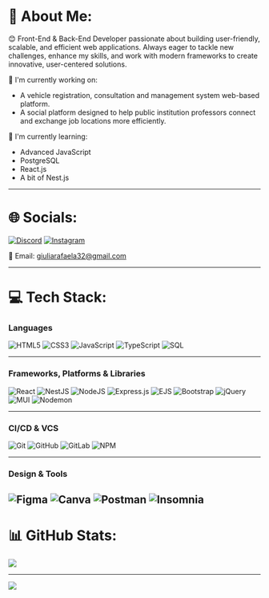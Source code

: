 # 💫 About Me:
😊 Front-End & Back-End Developer passionate about building user-friendly, scalable, and efficient web applications. Always eager to tackle new challenges, enhance my skills, and work with modern frameworks to create innovative, user-centered solutions.

🔧 I'm currently working on:  
- A vehicle registration, consultation and management system web-based platform.  
- A social platform designed to help public institution professors connect and exchange job locations more efficiently.

🌱 I'm currently learning:  
- Advanced JavaScript  
- PostgreSQL  
- React.js  
- A bit of Nest.js  

---

# 🌐 Socials:
[![Discord](https://img.shields.io/badge/Discord-%237289DA.svg?logo=discord&logoColor=white)](https://discord.gg/giulia__correa_) 
[![Instagram](https://img.shields.io/badge/Instagram-%23E4405F.svg?logo=Instagram&logoColor=white)](https://instagram.com/giulia__correa_)

📧 Email: giuliarafaela32@gmail.com

---
# 💻 Tech Stack:

### Languages
![HTML5](https://img.shields.io/badge/html5-%23E34F26.svg?style=plastic&logo=html5&logoColor=white) 
![CSS3](https://img.shields.io/badge/css3-%231572B6.svg?style=plastic&logo=css3&logoColor=white) 
![JavaScript](https://img.shields.io/badge/javascript-%23323330.svg?style=plastic&logo=javascript&logoColor=%23F7DF1E) 
![TypeScript](https://img.shields.io/badge/typescript-%23007ACC.svg?style=plastic&logo=typescript&logoColor=white) 
![SQL](https://img.shields.io/badge/sql-%2300748F.svg?style=plastic&logo=postgresql&logoColor=white)

---

### Frameworks, Platforms & Libraries
![React](https://img.shields.io/badge/react-%2320232a.svg?style=plastic&logo=react&logoColor=%2361DAFB) 
![NestJS](https://img.shields.io/badge/nestjs-%23E0234E.svg?style=plastic&logo=nestjs&logoColor=white) 
![NodeJS](https://img.shields.io/badge/node.js-6DA55F?style=plastic&logo=node.js&logoColor=white) 
![Express.js](https://img.shields.io/badge/express.js-%23404d59.svg?style=plastic&logo=express&logoColor=%2361DAFB) 
![EJS](https://img.shields.io/badge/ejs-%23B4CA65.svg?style=plastic&logo=ejs&logoColor=black) 
![Bootstrap](https://img.shields.io/badge/bootstrap-%238511FA.svg?style=plastic&logo=bootstrap&logoColor=white) 
![jQuery](https://img.shields.io/badge/jquery-%230769AD.svg?style=plastic&logo=jquery&logoColor=white) 
![MUI](https://img.shields.io/badge/MUI-%230081CB.svg?style=plastic&logo=mui&logoColor=white) 
![Nodemon](https://img.shields.io/badge/NODEMON-%23323330.svg?style=plastic&logo=nodemon&logoColor=%BBDEAD)

---

### CI/CD & VCS
![Git](https://img.shields.io/badge/git-%23F05033.svg?style=plastic&logo=git&logoColor=white) 
![GitHub](https://img.shields.io/badge/github-%23121011.svg?style=plastic&logo=github&logoColor=white) 
![GitLab](https://img.shields.io/badge/gitlab-%23181717.svg?style=plastic&logo=gitlab&logoColor=white) 
![NPM](https://img.shields.io/badge/NPM-%23CB3837.svg?style=plastic&logo=npm&logoColor=white)

---

### Design & Tools
![Figma](https://img.shields.io/badge/figma-%23F24E1E.svg?style=plastic&logo=figma&logoColor=white) 
![Canva](https://img.shields.io/badge/Canva-%2300C4CC.svg?style=plastic&logo=Canva&logoColor=white) 
![Postman](https://img.shields.io/badge/Postman-FF6C37?style=plastic&logo=postman&logoColor=white) 
![Insomnia](https://img.shields.io/badge/Insomnia-black?style=plastic&logo=insomnia&logoColor=5849BE)
---

# 📊 GitHub Stats:

![](https://github-readme-stats.vercel.app/api/top-langs/?username=GiuliaCorrea100&theme=transparent&hide_border=false&include_all_commits=false&count_private=false&layout=compact)

---

[![](https://visitcount.itsvg.in/api?id=GiuliaCorrea100&icon=3&color=12)](https://visitcount.itsvg.in)
